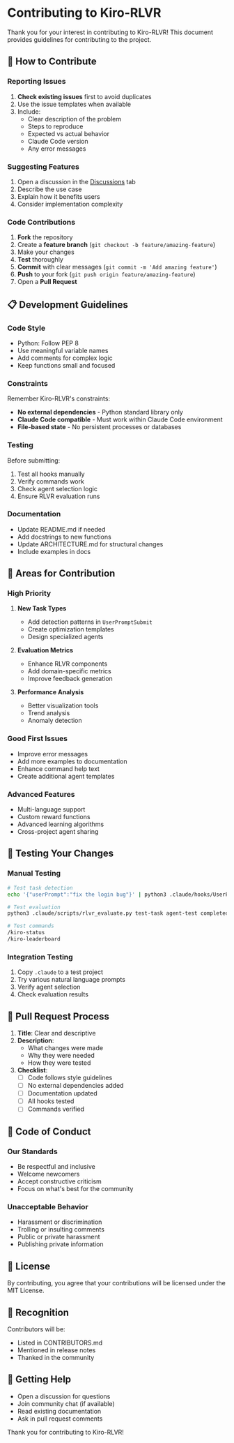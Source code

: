 # Contributing to Kiro-RLVR

Thank you for your interest in contributing to Kiro-RLVR! This document provides guidelines for contributing to the project.

## 🎯 How to Contribute

### Reporting Issues

1. **Check existing issues** first to avoid duplicates
2. Use the issue templates when available
3. Include:
   - Clear description of the problem
   - Steps to reproduce
   - Expected vs actual behavior
   - Claude Code version
   - Any error messages

### Suggesting Features

1. Open a discussion in the [Discussions](https://github.com/your-org/kiro-spec-claude/discussions) tab
2. Describe the use case
3. Explain how it benefits users
4. Consider implementation complexity

### Code Contributions

1. **Fork** the repository
2. Create a **feature branch** (`git checkout -b feature/amazing-feature`)
3. Make your changes
4. **Test** thoroughly
5. **Commit** with clear messages (`git commit -m 'Add amazing feature'`)
6. **Push** to your fork (`git push origin feature/amazing-feature`)
7. Open a **Pull Request**

## 📋 Development Guidelines

### Code Style

- Python: Follow PEP 8
- Use meaningful variable names
- Add comments for complex logic
- Keep functions small and focused

### Constraints

Remember Kiro-RLVR's constraints:
- **No external dependencies** - Python standard library only
- **Claude Code compatible** - Must work within Claude Code environment
- **File-based state** - No persistent processes or databases

### Testing

Before submitting:
1. Test all hooks manually
2. Verify commands work
3. Check agent selection logic
4. Ensure RLVR evaluation runs

### Documentation

- Update README.md if needed
- Add docstrings to new functions
- Update ARCHITECTURE.md for structural changes
- Include examples in docs

## 🚀 Areas for Contribution

### High Priority

1. **New Task Types**
   - Add detection patterns in `UserPromptSubmit`
   - Create optimization templates
   - Design specialized agents

2. **Evaluation Metrics**
   - Enhance RLVR components
   - Add domain-specific metrics
   - Improve feedback generation

3. **Performance Analysis**
   - Better visualization tools
   - Trend analysis
   - Anomaly detection

### Good First Issues

- Improve error messages
- Add more examples to documentation
- Enhance command help text
- Create additional agent templates

### Advanced Features

- Multi-language support
- Custom reward functions
- Advanced learning algorithms
- Cross-project agent sharing

## 🧪 Testing Your Changes

### Manual Testing

```bash
# Test task detection
echo '{"userPrompt":"fix the login bug"}' | python3 .claude/hooks/UserPromptSubmit

# Test evaluation
python3 .claude/scripts/rlvr_evaluate.py test-task agent-test completed

# Test commands
/kiro-status
/kiro-leaderboard
```

### Integration Testing

1. Copy `.claude` to a test project
2. Try various natural language prompts
3. Verify agent selection
4. Check evaluation results

## 📝 Pull Request Process

1. **Title**: Clear and descriptive
2. **Description**: 
   - What changes were made
   - Why they were needed
   - How they were tested
3. **Checklist**:
   - [ ] Code follows style guidelines
   - [ ] No external dependencies added
   - [ ] Documentation updated
   - [ ] All hooks tested
   - [ ] Commands verified

## 🤝 Code of Conduct

### Our Standards

- Be respectful and inclusive
- Welcome newcomers
- Accept constructive criticism
- Focus on what's best for the community

### Unacceptable Behavior

- Harassment or discrimination
- Trolling or insulting comments
- Public or private harassment
- Publishing private information

## 📜 License

By contributing, you agree that your contributions will be licensed under the MIT License.

## 🙏 Recognition

Contributors will be:
- Listed in CONTRIBUTORS.md
- Mentioned in release notes
- Thanked in the community

## 💬 Getting Help

- Open a discussion for questions
- Join community chat (if available)
- Read existing documentation
- Ask in pull request comments

Thank you for contributing to Kiro-RLVR!